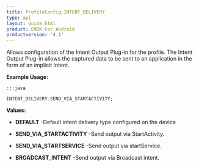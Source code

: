 ```yaml
---
title: ProfileConfig.INTENT_DELIVERY
type: api
layout: guide.html
product: EMDK For Android
productversion: '4.1'
---
```



Allows configuration of the Intent Output Plug-in for the profile. 
 The Intent Output Plug-in allows the captured data to be sent to an application in the form of an implicit Intent.
 
 

**Example Usage:**
	
	:::java
	
	INTENT_DELIVERY.SEND_VIA_STARTACTIVITY;
	


**Values:**

* **DEFAULT** -Default intent delivery type configured on the device

* **SEND_VIA_STARTACTIVITY** -Send output via StartActivity.

* **SEND_VIA_STARTSERVICE** -Send output via startService.

* **BROADCAST_INTENT** -Send output via Broadcast intent.












